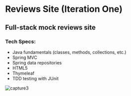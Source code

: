 # Reviews Site (Iteration One)
## Full-stack mock reviews site
### Tech Specs:
<ul>
  <li>Java fundamentals (classes, methods, collections, etc.)</li>
  <li>Spring MVC</li>
  <li>Spring data repositories</li>
  <li>HTML5</li>
  <li>Thymeleaf</li>
  <li>TDD testing with JUnit</li>
</ul>

![capture3](https://user-images.githubusercontent.com/28411165/38471284-eeb34c28-3b3c-11e8-9070-289e9bce2da5.JPG)
 
 
